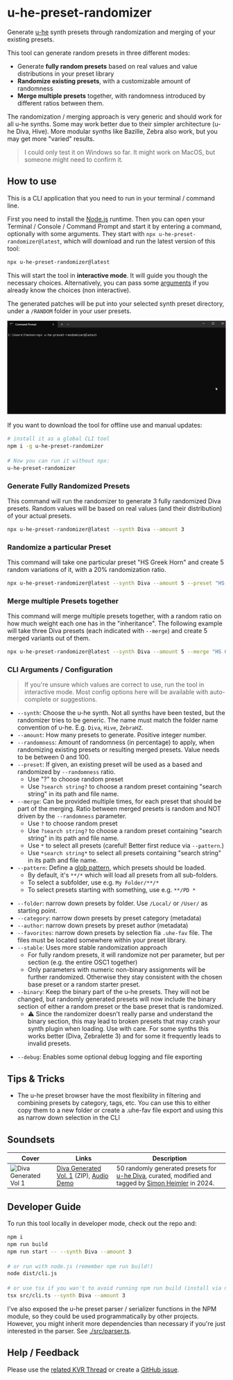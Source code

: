 # u-he-preset-randomizer

Generate [u-he](https://u-he.com/) synth presets through randomization and merging of your existing presets.

This tool can generate random presets in three different modes:
* Generate **fully random presets** based on real values and value distributions in your preset library
* **Randomize existing presets**, with a customizable amount of randomness
* **Merge multiple presets** together, with randomness introduced by different ratios between them.

The randomization / merging approach is very generic and should work for all u-he synths.
Some may work better due to their simpler architecture (u-he Diva, Hive). 
More modular synths like Bazille, Zebra also work, but you may get more "varied" results.
 
> I could only test it on Windows so far. It might work on MacOS, but someone might need to confirm it.

## How to use

This is a CLI application that you need to run in your terminal / command line.

First you need to install the [Node.js](https://nodejs.org/en) runtime.
Then you can open your Terminal / Console / Command Prompt and start it by entering a command, optionally with some arguments.
They start with `npx u-he-preset-randomizer@latest`, which will download and run the latest version of this tool:

```sh
npx u-he-preset-randomizer@latest
```

This will start the tool in **interactive mode**. It will guide you though the necessary choices.
Alternatively, you can pass some [arguments](#cli-arguments--configuration) if you already know the choices (non interactive).

The generated patches will be put into your selected synth preset directory, under a `/RANDOM` folder in your user presets.

![GIF Recording](./assets/u-he-preset-randomizer.gif)

If you want to download the tool for offline use and manual updates:

```sh
# install it as a global CLI tool
npm i -g u-he-preset-randomizer

# Now you can run it without npx:
u-he-preset-randomizer
```

### Generate Fully Randomized Presets

This command will run the randomizer to generate 3 fully randomized Diva presets.
Random values will be based on real values (and their distribution) of your actual presets. 

```sh
npx u-he-preset-randomizer@latest --synth Diva --amount 3
```

### Randomize a particular Preset

This command will take one particular preset "HS Greek Horn" and create 5 random variations of it, with a 20% randomization ratio.

```sh
npx u-he-preset-randomizer@latest --synth Diva --amount 5 --preset "HS Greek Horn" --randomness 20
```

### Merge multiple Presets together

This command will merge multiple presets together, with a random ratio on how much weight each one has in the "inheritance". 
The following example will take three Diva presets (each indicated with `--merge`) and create 5 merged variants out of them.

```bash
npx u-he-preset-randomizer@latest --synth Diva --amount 5 --merge "HS Greek Horn" --merge "HS Strumpet" --merge "HS Baroqualog"
```

### CLI Arguments / Configuration

> If you're unsure which values are correct to use, run the tool in interactive mode.
> Most config options here will be available with auto-complete or suggestions.

* `--synth`: Choose the u-he synth. Not all synths have been tested, but the randomizer tries to be generic. The name must match the folder name convention of u-he. E.g. `Diva`, `Hive`, `ZebraHZ`.
* `--amount`: How many presets to generate. Positive integer number.
* `--randomness`: Amount of randomness (in percentage) to apply, when randomizing existing presets or resulting merged presets. Value needs to be between 0 and 100.
* `--preset`: If given, an existing preset will be used as a based and randomized by `--randomness` ratio.
  * Use "?" to choose random preset
  * Use `?search string?` to choose a random preset containing "search string" in its path and file name.
* `--merge`: Can be provided multiple times, for each preset that should be part of the merging. Ratio between merged presets is random and NOT driven by the `--randomness` parameter.
  * Use `?` to choose random preset
  * Use `?search string?` to choose a random preset containing "search string" in its path and file name.
  * Use `*` to select all presets (careful! Better first reduce via `--pattern`.)
  * Use `*search string*` to select all presets containing "search string" in its path and file name.
* `--pattern`: Define a [glob pattern](https://code.visualstudio.com/docs/editor/glob-patterns), which presets should be loaded. 
  * By default, it's `**/*` which will load all presets from all sub-folders.
  * To select a subfolder, use e.g. `My Folder/**/*`
  * To select presets starting with something, use e.g. `**/PD *`
- `--folder`: narrow down presets by folder. Use `/Local/` or `/User/` as starting point.
- `--category`: narrow down presets by preset category (metadata)
- `--author`: narrow down presets by preset author (metadata)
- `--favorites`: narrow down presets by selection fia `.uhe-fav` file. The files must be located somewhere within your preset library.
- `--stable`: Uses more stable randomization approach
  * For fully random presets, it will randomize not per parameter, but per section (e.g. the entire OSC1 together)
  * Only parameters with numeric non-binary assignments will be further randomized. Otherwise they stay consistent with the chosen base preset or a random starter preset.
- `--binary`: Keep the binary part of the u-he presets. They will not be changed, but randomly generated presets will now include the binary section of either a random preset or the base preset that is randomized.
  * ⚠ Since the randomizer doesn't really parse and understand the binary section, this may lead to broken presets that may crash your synth plugin when loading. Use with care. For some synths this works better (Diva, Zebralette 3) and for some it frequently leads to invalid presets.
* `--debug`: Enables some optional debug logging and file exporting

## Tips & Tricks

* The u-he preset browser have the most flexibility in filtering and combining presets by category, tags, etc. You can use this to either copy them to a new folder or create a .uhe-fav file export and using this as narrow down selection in the CLI

## Soundsets

| Cover    | Links   | Description |
| -------- | ------- | ----------- |
| <img src="https://github.com/Fannon/u-he-preset-randomizer/assets/470980/afcf03b9-f2c1-4f60-bfae-f341c4fdb24c" alt="Diva Generated Vol  1" width="256"/>  | [Diva Generated Vol. 1](https://github.com/Fannon/u-he-preset-randomizer/releases/download/v1.0.0/Diva.Generated.Vol.1.zip) (ZIP), [Audio Demo](https://www.youtube.com/watch?v=bGdlDt_WlJ8) | 50 randomly generated presets for [u-he Diva](https://u-he.com/products/diva/), curated, modified and tagged by [Simon Heimler](https://github.com/Fannon) in 2024. |

## Developer Guide

To run this tool locally in developer mode, check out the repo and:

```sh
npm i
npm run build
npm run start -- --synth Diva --amount 3

# or run with node.js (remember npm run build!)
node dist/cli.js

# or use tsx if you wan't to avoid running npm run build (install via npm i -g tsx):
tsx src/cli.ts --synth Diva --amount 3
```

I've also exposed the u-he preset parser / serializer functions in the NPM module, so they could be used programmatically by other projects. However, you might inherit more dependencies than necessary if you're just interested in the parser. See [./src/parser.ts](./src/parser.ts).

## Help / Feedback

Please use the [related KVR Thread](https://www.kvraudio.com/forum/viewtopic.php?p=8898478) or create a [GitHub issue](https://github.com/Fannon/u-he-preset-randomizer/issues).
